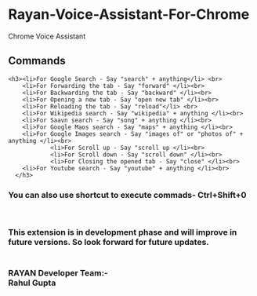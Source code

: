 # Rayan-Voice-Assistant-For-Chrome
Chrome Voice Assistant
     <h2>Commands</h2>

    <h3><li>For Google Search - Say "search" + anything</li> <br>
        <li>For Forwarding the tab - Say "forward" </li><br>
        <li>For Backwarding the tab - Say "backward" </li><br>
        <li>For Opening a new tab - Say "open new tab" </li><br>
        <li>For Reloading the tab - Say "reload"</li> <br>
        <li>For Wikipedia search - Say "wikipedia" + anything </li><br>
        <li>For Saavn search - Say "song" + anything </li><br>
        <li>For Google Maos search - Say "maps" + anything </li><br>
        <li>For Google Images search - Say "images of" or "photos of" + anything </li><br>
				<li>For Scroll up - Say "scroll up </li><br>
				<li>For Scroll down - Say "scroll down" </li><br>
				<li>For Closing the opened tab - Say "close" </li><br>
        <li>For Youtube search - Say "youtube" + anything </li><br>
      </h3>

  <h3>You can also use shortcut to execute commads- Ctrl+Shift+0</h3><br>
  <h3>This extension is in development phase and will improve in future versions. So look forward for future updates.<h3><br>
<footer>RAYAN Developer Team:-</footer>
<footer>Rahul Gupta</footer>
